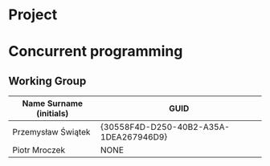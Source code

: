 # Project
# Concurrent programming

## Working Group

| Name Surname (initials) | GUID                                     |
| ----------------------- | ---------------------------------------- |
| Przemysław Świątek      |  {30558F4D-D250-40B2-A35A-1DEA267946D9}  |
| Piotr Mroczek           | NONE |
